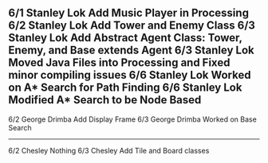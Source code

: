 6/1 Stanley Lok Add Music Player in Processing
6/2 Stanley Lok Add Tower and Enemy Class
6/3 Stanley Lok Add Abstract Agent Class: Tower, Enemy, and Base extends Agent
6/3 Stanley Lok Moved Java Files into Processing and Fixed minor compiling issues
6/6 Stanley Lok Worked on A* Search for Path Finding
6/6 Stanley Lok Modified A* Search to be Node Based
-------------------------------------------------------------------------------
6/2 George Drimba Add Display Frame
6/3 George Drimba Worked on Base Search

------------------------------------------------------------------------------
6/2 Chesley Nothing
6/3 Chesley Add Tile and Board classes
